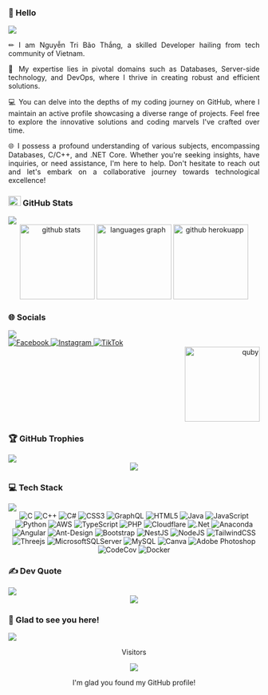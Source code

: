 ### 👋 Hello
<img src="https://user-images.githubusercontent.com/73097560/115834477-dbab4500-a447-11eb-908a-139a6edaec5c.gif">

<p align="justify">
✏ I am Nguyễn Tri Bão Thắng, a skilled Developer hailing from tech community of Vietnam.
</p>

<p align="justify">
🚀 My expertise lies in pivotal domains such as Databases, Server-side technology, and DevOps, where I thrive in creating robust and efficient solutions.
</p>

<p align="justify">
💻 You can delve into the depths of my coding journey on GitHub, where I maintain an active profile showcasing a diverse range of projects. Feel free to explore the innovative solutions and coding marvels I've crafted over time.
</p>

<p align="justify">
🌐 I possess a profound understanding of various subjects, encompassing Databases, C/C++, and .NET Core. Whether you're seeking insights, have inquiries, or need assistance, I'm here to help. Don't hesitate to reach out and let's embark on a collaborative journey towards technological excellence!
</p>

### <img src="https://media.giphy.com/media/cj87CxfRtrUifF3Ryk/giphy.gif" width="25px" height="20px"> GitHub Stats
<img src="https://user-images.githubusercontent.com/73097560/115834477-dbab4500-a447-11eb-908a-139a6edaec5c.gif">
<div align="center" style="flex">
  <img loading="lazy" src="https://github-readme-stats.vercel.app/api?username=NguyenTriBaoThang&theme=yeblu&hide_border=false&include_all_commits=false&count_private=false" height="150" alt="github stats"  /> <img loading="lazy" src="https://github-readme-stats.vercel.app/api/top-langs/?username=NguyenTriBaoThang&theme=yeblu&hide_border=false&include_all_commits=false&count_private=false&layout=compact" height="150" alt="languages graph"  /> <img loading="lazy" src="https://github-readme-streak-stats.herokuapp.com/?user=NguyenTriBaoThang&theme=yeblu&hide_border=false" height="150" alt="github herokuapp"  />
</div>

### 🌐 Socials
<img src="https://user-images.githubusercontent.com/73097560/115834477-dbab4500-a447-11eb-908a-139a6edaec5c.gif">
<div align="left">
  <a href="https://facebook.com/https://www.facebook.com/bao.thangn/">
    <img src="https://img.shields.io/badge/Facebook-%231877F2.svg?logo=Facebook&logoColor=white" alt="Facebook">
  </a>
  <a href="https://instagram.com/https://www.instagram.com/tieuhacsaito/">
    <img src="https://img.shields.io/badge/Instagram-%23E4405F.svg?logo=Instagram&logoColor=white" alt="Instagram">
  </a>
  <a href="https://tiktok.com/@https://www.tiktok.com/@tieuhacsaito">
    <img src="https://img.shields.io/badge/TikTok-%23000000.svg?logo=TikTok&logoColor=white" alt="TikTok">
  </a>
</div>
<div align="right">
  <img loading="lazy" src="https://i.pinimg.com/originals/55/91/4f/55914f56b4bc756f581df93f313e2076.gif" height="150" alt="quby" />
</div>

### 🏆 GitHub Trophies
<img src="https://user-images.githubusercontent.com/73097560/115834477-dbab4500-a447-11eb-908a-139a6edaec5c.gif">
<div align="center">
  <img loading="lazy" src="https://github-trophies.vercel.app/?username=NguyenTriBaoThang&theme=radical&no-frame=false&no-bg=false&margin-w=4"/>
</div>

### 💻 Tech Stack
<img src="https://user-images.githubusercontent.com/73097560/115834477-dbab4500-a447-11eb-908a-139a6edaec5c.gif">
<div align="center">
  <img src="https://img.shields.io/badge/c-%2300599C.svg?style=plastic&logo=c&logoColor=white" alt="C"> <img src="https://img.shields.io/badge/c++-%2300599C.svg?style=plastic&logo=c%2B%2B&logoColor=white" alt="C++"> <img src="https://img.shields.io/badge/c%23-%23239120.svg?style=plastic&logo=c-sharp&logoColor=white" alt="C#"> <img src="https://img.shields.io/badge/css3-%231572B6.svg?style=plastic&logo=css3&logoColor=white" alt="CSS3"> <img src="https://img.shields.io/badge/-GraphQL-E10098?style=plastic&logo=graphql&logoColor=white" alt="GraphQL"> <img src="https://img.shields.io/badge/html5-%23E34F26.svg?style=plastic&logo=html5&logoColor=white" alt="HTML5">
  <img src="https://img.shields.io/badge/java-%23ED8B00.svg?style=plastic&logo=java&logoColor=white" alt="Java"> <img src="https://img.shields.io/badge/javascript-%23323330.svg?style=plastic&logo=javascript&logoColor=%23F7DF1E" alt="JavaScript"> <img src="https://img.shields.io/badge/python-3670A0?style=plastic&logo=python&logoColor=ffdd54" alt="Python"> <img src="https://img.shields.io/badge/AWS-%23FF9900.svg?style=plastic&logo=amazon-aws&logoColor=white" alt="AWS"> <img src="https://img.shields.io/badge/typescript-%23007ACC.svg?style=plastic&logo=typescript&logoColor=white" alt="TypeScript"> <img src="https://img.shields.io/badge/php-%23777BB4.svg?style=plastic&logo=php&logoColor=white" alt="PHP"> <img src="https://img.shields.io/badge/Cloudflare-F38020?style=plastic&logo=Cloudflare&logoColor=white" alt="Cloudflare"> <img src="https://img.shields.io/badge/.NET-5C2D91?style=plastic&logo=.net&logoColor=white" alt=".Net"> <img src="https://img.shields.io/badge/Anaconda-%2344A833.svg?style=plastic&logo=anaconda&logoColor=white" alt="Anaconda"> <img src="https://img.shields.io/badge/angular-%23DD0031.svg?style=plastic&logo=angular&logoColor=white" alt="Angular"> <img src="https://img.shields.io/badge/-AntDesign-%230170FE?style=plastic&logo=ant-design&logoColor=white" alt="Ant-Design"> <img src="https://img.shields.io/badge/bootstrap-%23563D7C.svg?style=plastic&logo=bootstrap&logoColor=white" alt="Bootstrap"> <img src="https://img.shields.io/badge/nestjs-%23E0234E.svg?style=plastic&logo=nestjs&logoColor=white" alt="NestJS"> <img src="https://img.shields.io/badge/node.js-6DA55F?style=plastic&logo=node.js&logoColor=white" alt="NodeJS"> <img src="https://img.shields.io/badge/tailwindcss-%2338B2AC.svg?style=plastic&logo=tailwind-css&logoColor=white" alt="TailwindCSS"> <img src="https://img.shields.io/badge/threejs-black?style=plastic&logo=three.js&logoColor=white" alt="Threejs"> <img src="https://img.shields.io/badge/Microsoft%20SQL%20Sever-CC2927?style=plastic&logo=microsoft%20sql%20server&logoColor=white" alt="MicrosoftSQLServer"> <img src="https://img.shields.io/badge/mysql-%2300f.svg?style=plastic&logo=mysql&logoColor=white" alt="MySQL"> <img src="https://img.shields.io/badge/Canva-%2300C4CC.svg?style=plastic&logo=Canva&logoColor=white" alt="Canva"> <img src="https://img.shields.io/badge/adobephotoshop-%2331A8FF.svg?style=plastic&logo=adobephotoshop&logoColor=white" alt="Adobe Photoshop"> <img src="https://img.shields.io/badge/codecov-%23ff0077.svg?style=plastic&logo=codecov&logoColor=white" alt="CodeCov"> <img src="https://img.shields.io/badge/docker-%230db7ed.svg?style=plastic&logo=docker&logoColor=white" alt="Docker">
</div>

### ✍️ Dev Quote
<img src="https://user-images.githubusercontent.com/73097560/115834477-dbab4500-a447-11eb-908a-139a6edaec5c.gif">
<div align="center">
  <img src="https://quotes-github-readme.vercel.app/api?type=horizontal&theme=radical"  />
</div>

### 👋 Glad to see you here!
<img src="https://user-images.githubusercontent.com/73097560/115834477-dbab4500-a447-11eb-908a-139a6edaec5c.gif">
<p align="center">Visitors</p>
<div align="center">
  <img src="https://profile-counter.glitch.me/NguyenTriBaoThang/count.svg?"  />
</div>

<p align="center">
  I'm glad you found my GitHub profile!
</p>
